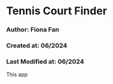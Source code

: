 # Tennis Court Finder
### Author: Fiona Fan
### Created at: 06/2024
### Last Modified at: 06/2024

This app 